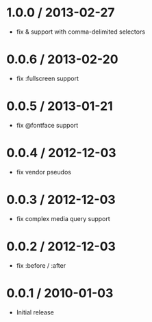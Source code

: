 
1.0.0 / 2013-02-27 
==================

  * fix & support with comma-delimited selectors

0.0.6 / 2013-02-20 
==================

  * fix :fullscreen support

0.0.5 / 2013-01-21 
==================

  * fix @fontface support

0.0.4 / 2012-12-03 
==================

  * fix vendor pseudos

0.0.3 / 2012-12-03 
==================

  * fix complex media query support

0.0.2 / 2012-12-03 
==================

  * fix :before / :after

0.0.1 / 2010-01-03
==================

  * Initial release
